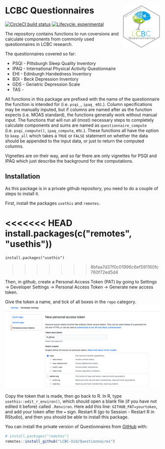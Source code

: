 
<!-- README.md is generated from README.Rmd. Please edit that file -->

# LCBC Questionnaires <img src="man/figures/hex.png" align="right" alt="" width="120" />

<!-- badges: start -->

[![CircleCI build
status](https://circleci.com/gh/LCBC-UiO/Questionnaires.svg?style=svg)](https://circleci.com/gh/LCBC-UiO/Questionnaires)
[![Lifecycle:
experimental](https://img.shields.io/badge/lifecycle-experimental-orange.svg)](https://www.tidyverse.org/lifecycle/#experimental)
<!-- badges: end -->

The repository contains functions to run coversions and calculate
components from commonly used questionnaires in LCBC research.

The questionnaires covered so far:

  - PSQI - Pittsburgh Sleep Quality Inventory
  - IPAQ - International Physical Activity Questionnaire
  - EHI - Edinburgh Handedness Inventory
  - BDI - Beck Depression Inventory
  - GDS - Geriatric Depression Scale
  - TAS -

All functions in this package are prefixed with the name of the
questionnaire the function is intended for (i.e. `psqi_`, `ipaq_` etc.).
Column specifications may be manually inputed, but if columns are named
after as the function expects (i.e. MOAS standard), the functions
generally work without manual input. The functions that will run all
(most) necessary steps to completely calculate components and sums are
named as `questionnaire_compute` (i.e. `psqi_compute()`, `ipaq_compute`,
etc.). These functions all have the option to `keep_all` which takes a
`TRUE` or `FALSE` statement on whether the data should be appended to
the input data, or just to return the computed columns.

Vignettes are on their way, and so far there are only vignettes for PSQI
and IPAQ which just describe the background for the computations.

## Installation

As this package is in a private github repository, you need to do a
couple of steps to install it.

First, install the packages `usethis` and `remotes`.

<<<<<<< HEAD
    install.packages(c("remotes", "usethis"))
=======
    install.packages("usethis")
>>>>>>> 8bfaa7d37f0c01996c6ef591160fc760f72ed5d4

Then, in github, create a Personal Access Token (PAT) by going to
Settings -\> Developer Settings -\> Personal Access Token -\> Generate
new access token.

Give the token a name, and tick of all boxes in the `repo` category.
![](man/figures/PAT.png)

Copy the token that is made, then go back to R. In R, type
`usethis::edit_r_environ()`, which should open a blank file (if you have
not edited it before) called `.Renviron`. Here add this line:
`GITHUB_PAT=yourtoken`, and add your token after the `=` sign. Restart R
(go to Session - Restart R in RStudio), and then you should be able to
install this package.

You can install the private version of Questionnaires from
[GitHub](https://github.com/) with:

``` r
# install.packages("remotes")
remotes::install_github("LCBC-UiO/Questionnaires")
```
